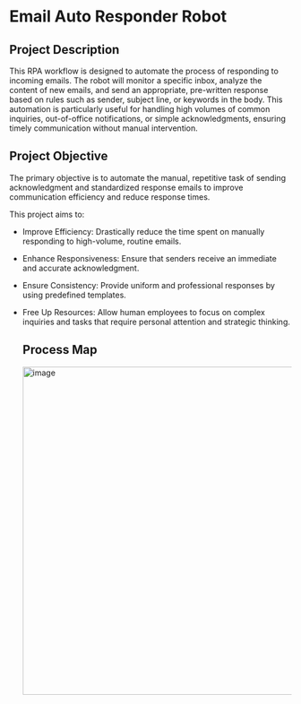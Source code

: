 # Email Auto Responder Robot

## Project Description
This RPA workflow is designed to automate the process of responding to incoming emails. The robot will monitor a specific inbox, analyze the content of new emails, and send an appropriate, pre-written response based on rules such as sender, subject line, or keywords in the body. This automation is particularly useful for handling high volumes of common inquiries, out-of-office notifications, or simple acknowledgments, ensuring timely communication without manual intervention.

## Project Objective
The primary objective is to automate the manual, repetitive task of sending acknowledgment and standardized response emails to improve communication efficiency and reduce response times.

This project aims to:

- Improve Efficiency: Drastically reduce the time spent on manually responding to high-volume, routine emails.

- Enhance Responsiveness: Ensure that senders receive an immediate and accurate acknowledgment.

- Ensure Consistency: Provide uniform and professional responses by using predefined templates.

- Free Up Resources: Allow human employees to focus on complex inquiries and tasks that require personal attention and strategic thinking.

  ## Process Map
  <img width="1410" height="586" alt="image" src="https://github.com/user-attachments/assets/d64d8649-c427-4a82-803f-1d8443ca9b9b" />


